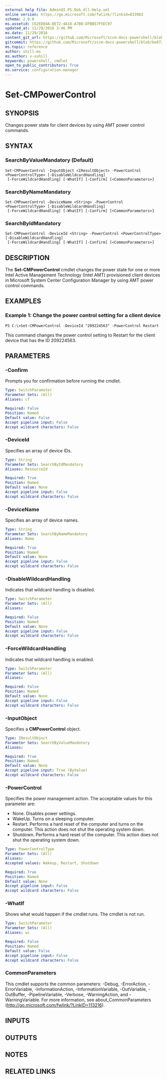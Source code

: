 ```yaml
---
external help file: AdminUI.PS.Oob.dll-Help.xml
online version: https://go.microsoft.com/fwlink/?linkid=833983
schema: 2.0.0
ms.assetid: C62ED04A-8E72-4A18-A7B0-DFBB57F5EC97
updated_at: 11/29/2016 3:46 PM
ms.date: 11/29/2016
content_git_url: https://github.com/Microsoft/sccm-docs-powershell/blob/master/sccm-cmdlets/ConfigurationManager/vlatest/Set-CMPowerControl.md
gitcommit: https://github.com/Microsoft/sccm-docs-powershell/blob/be9723fe908914c0e1ed2689b3ffaa3b56f1b53b/sccm-cmdlets/ConfigurationManager/vlatest/Set-CMPowerControl.md
ms.topic: reference
author: shill-ms
ms.author: v-suhill
keywords: powershell, cmdlet
open_to_public_contributors: True
ms.service: configuration-manager
---
```


# Set-CMPowerControl

## SYNOPSIS
Changes power state for client devices by using AMT power control commands.

## SYNTAX

### SearchByValueMandatory (Default)
```
Set-CMPowerControl -InputObject <IResultObject> -PowerControl <PowerControlType> [-DisableWildcardHandling]
 [-ForceWildcardHandling] [-WhatIf] [-Confirm] [<CommonParameters>]
```

### SearchByNameMandatory
```
Set-CMPowerControl -DeviceName <String> -PowerControl <PowerControlType> [-DisableWildcardHandling]
 [-ForceWildcardHandling] [-WhatIf] [-Confirm] [<CommonParameters>]
```

### SearchByIdMandatory
```
Set-CMPowerControl -DeviceId <String> -PowerControl <PowerControlType> [-DisableWildcardHandling]
 [-ForceWildcardHandling] [-WhatIf] [-Confirm] [<CommonParameters>]
```

## DESCRIPTION
The **Set-CMPowerControl** cmdlet changes the power state for one or more Intel Active Management Technology (Intel AMT) provisioned client devices in Microsoft System Center Configuration Manager by using AMT power control commands.

## EXAMPLES

### Example 1: Change the power control setting for a client device
```
PS C:\>Set-CMPowerControl -DeviceId "209224563" -PowerControl Restart
```

This command changes the power control setting to Restart for the client device that has the ID 209224563.

## PARAMETERS

### -Confirm
Prompts you for confirmation before running the cmdlet.

```yaml
Type: SwitchParameter
Parameter Sets: (All)
Aliases: cf

Required: False
Position: Named
Default value: False
Accept pipeline input: False
Accept wildcard characters: False
```

### -DeviceId
Specifies an array of device IDs.

```yaml
Type: String
Parameter Sets: SearchByIdMandatory
Aliases: ResourceId

Required: True
Position: Named
Default value: None
Accept pipeline input: False
Accept wildcard characters: False
```

### -DeviceName
Specifies an array of device names.

```yaml
Type: String
Parameter Sets: SearchByNameMandatory
Aliases: Name

Required: True
Position: Named
Default value: None
Accept pipeline input: False
Accept wildcard characters: False
```

### -DisableWildcardHandling
Indicates that wildcard handling is disabled.

```yaml
Type: SwitchParameter
Parameter Sets: (All)
Aliases: 

Required: False
Position: Named
Default value: None
Accept pipeline input: False
Accept wildcard characters: False
```

### -ForceWildcardHandling
Indicates that wildcard handling is enabled.

```yaml
Type: SwitchParameter
Parameter Sets: (All)
Aliases: 

Required: False
Position: Named
Default value: None
Accept pipeline input: False
Accept wildcard characters: False
```

### -InputObject
Specifies a **CMPowerControl** object.

```yaml
Type: IResultObject
Parameter Sets: SearchByValueMandatory
Aliases: 

Required: True
Position: Named
Default value: None
Accept pipeline input: True (ByValue)
Accept wildcard characters: False
```

### -PowerControl
Specifies the power management action.
The acceptable values for this parameter are:

- None.
Disables power settings.
- WakeUp.
Turns on a sleeping computer. 
- Restart.
Performs a hard reset of the computer and turns on the computer.
This action does not shut the operating system down. 
- Shutdown.
Performs a hard reset of the computer.
This action does not shut the operating system down.

```yaml
Type: PowerControlType
Parameter Sets: (All)
Aliases: 
Accepted values: Wakeup, Restart, Shutdown

Required: True
Position: Named
Default value: None
Accept pipeline input: False
Accept wildcard characters: False
```

### -WhatIf
Shows what would happen if the cmdlet runs.
The cmdlet is not run.

```yaml
Type: SwitchParameter
Parameter Sets: (All)
Aliases: wi

Required: False
Position: Named
Default value: False
Accept pipeline input: False
Accept wildcard characters: False
```

### CommonParameters
This cmdlet supports the common parameters: -Debug, -ErrorAction, -ErrorVariable, -InformationAction, -InformationVariable, -OutVariable, -OutBuffer, -PipelineVariable, -Verbose, -WarningAction, and -WarningVariable. For more information, see about_CommonParameters (http://go.microsoft.com/fwlink/?LinkID=113216).

## INPUTS

## OUTPUTS

## NOTES

## RELATED LINKS


